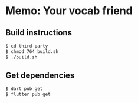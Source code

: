 # Memo: Your vocab friend

## Build instructions

```sh
$ cd third-party
$ chmod 764 build.sh
$ ./build.sh
```

## Get dependencies

```sh
$ dart pub get
$ flutter pub get
```

